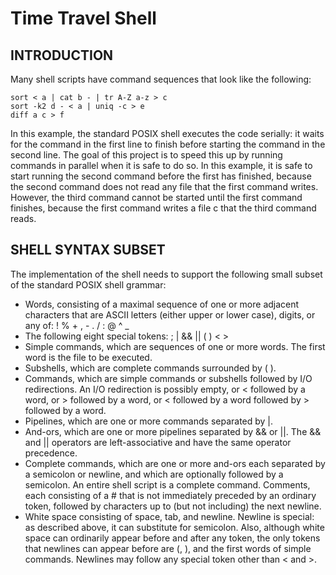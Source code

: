 Time Travel Shell
=================

INTRODUCTION
------------
Many shell scripts have command sequences that look like the following:

    sort < a | cat b - | tr A-Z a-z > c
    sort -k2 d - < a | uniq -c > e
    diff a c > f

In this example, the standard POSIX shell executes the code serially: it waits for the command in the first line to finish before starting the command in the second line. The goal of this project is to speed this up by running commands in parallel when it is safe to do so. In this example, it is safe to start running the second command before the first has finished, because the second command does not read any file that the first command writes. However, the third command cannot be started until the first command finishes, because the first command writes a file c that the third command reads.

SHELL SYNTAX SUBSET
-------------------
The implementation of the shell needs to support the following small subset of the standard POSIX shell grammar:

* Words, consisting of a maximal sequence of one or more adjacent characters that are ASCII letters (either upper or lower case), digits, or any of: ! % + , - . / : @ ^ _
* The following eight special tokens: ; | && || ( ) < >
* Simple commands, which are sequences of one or more words. The first word is the file to be executed.
* Subshells, which are complete commands surrounded by ( ).
* Commands, which are simple commands or subshells followed by I/O redirections. An I/O redirection is possibly empty, or < followed by a word, or > followed by a word, or < followed by a word followed by > followed by a word.
* Pipelines, which are one or more commands separated by |.
* And-ors, which are one or more pipelines separated by && or ||. The && and || operators are left-associative and have the same operator precedence.
* Complete commands, which are one or more and-ors each separated by a semicolon or newline, and which are optionally followed by a semicolon. An entire shell script is a complete command.
Comments, each consisting of a # that is not immediately preceded by an ordinary token, followed by characters up to (but not including) the next newline.
* White space consisting of space, tab, and newline. Newline is special: as described above, it can substitute for semicolon. Also, although white space can ordinarily appear before and after any token, the only tokens that newlines can appear before are (, ), and the first words of simple commands. Newlines may follow any special token other than < and >.
